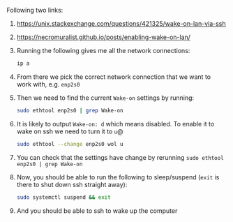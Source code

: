 Following two links:

1. https://unix.stackexchange.com/questions/421325/wake-on-lan-via-ssh
1. https://necromuralist.github.io/posts/enabling-wake-on-lan/


1. Running the following gives me all the network connections:
    ```sh
    ip a
    ```
1. From there we pick the correct network connection that we want to work with, e.g. `enp2s0`
1. Then we need to find the current `Wake-on` settings by running:
    ```sh
    sudo ethtool enp2s0 | grep Wake-on
    ```
1. It is likely to output `Wake-on: d` which means disabled. To enable it to wake on ssh we need to turn it to `u`@
    ```sh
    sudo ethtool --change enp2s0 wol u
    ```
1. You can check that the settings have change by rerunning `sudo ethtool enp2s0 | grep Wake-on`
1. Now, you should be able to run the following to sleep/suspend (`exit` is there to shut down ssh straight away):
    ```sh
    sudo systemctl suspend && exit
    ```
1. And you should be able to ssh to wake up the computer